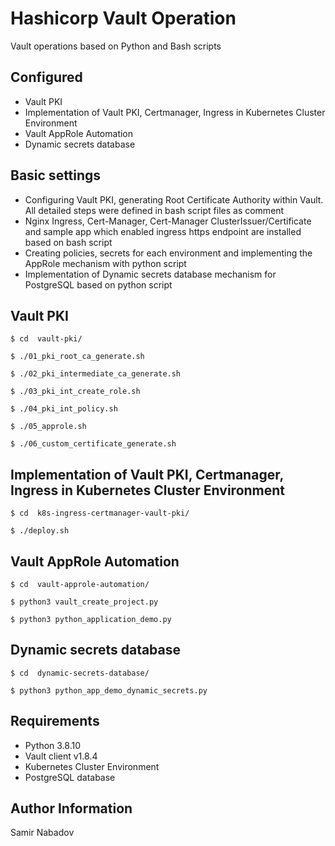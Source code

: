 __Hashicorp Vault Operation__
================================

Vault operations based on Python and Bash scripts


__Configured__
------------
* Vault PKI
* Implementation of Vault PKI, Certmanager, Ingress in Kubernetes Cluster Environment
* Vault AppRole Automation
* Dynamic secrets database


__Basic settings__
------------
* Configuring Vault PKI,  generating Root Certificate Authority within Vault. All detailed steps were defined in bash script files as comment
* Nginx Ingress, Cert-Manager, Cert-Manager ClusterIssuer/Certificate and sample app which enabled ingress https endpoint are installed based on bash script
* Creating policies, secrets for each environment and implementing the AppRole mechanism with python script
* Implementation of Dynamic secrets database mechanism for PostgreSQL based on python script



Vault PKI
------------
`$ cd  vault-pki/`

`$ ./01_pki_root_ca_generate.sh`

`$ ./02_pki_intermediate_ca_generate.sh`

`$ ./03_pki_int_create_role.sh`

`$ ./04_pki_int_policy.sh`

`$ ./05_approle.sh`

`$ ./06_custom_certificate_generate.sh`

Implementation of Vault PKI, Certmanager, Ingress in Kubernetes Cluster Environment
------------
`$ cd  k8s-ingress-certmanager-vault-pki/`

`$ ./deploy.sh`

Vault AppRole Automation
------------
`$ cd  vault-approle-automation/`

`$ python3 vault_create_project.py`

`$ python3 python_application_demo.py`

Dynamic secrets database
------------
`$ cd  dynamic-secrets-database/`

`$ python3 python_app_demo_dynamic_secrets.py`



__Requirements__
------------
* Python 3.8.10
* Vault client v1.8.4
* Kubernetes Cluster Environment
* PostgreSQL database


__Author Information__
------------------

Samir Nabadov
